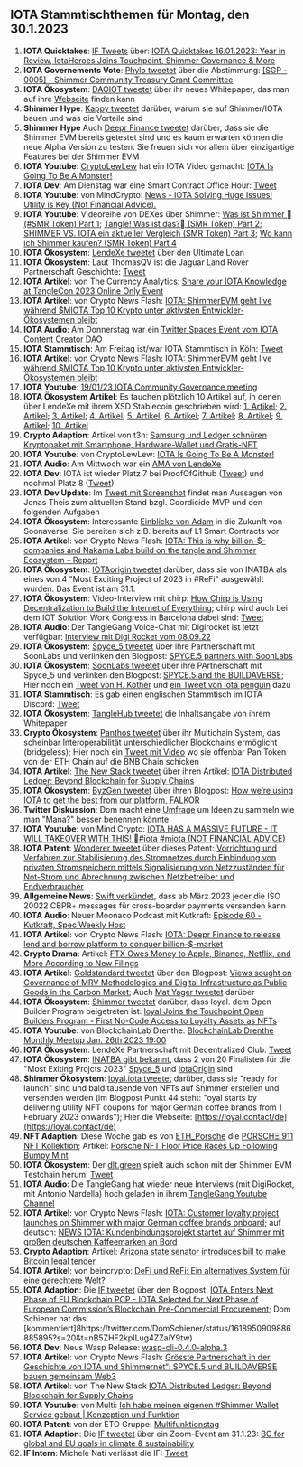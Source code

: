 ## IOTA Stammtischthemen für Montag, den 30.1.2023

1. **IOTA Quicktakes**: [IF Tweets](https://twitter.com/iota/status/1617462247105732610?s=20&t=G7h1xCmTQmnSpFAV35QQ-Q) über: [IOTA Quicktakes 16.01.2023: Year in Review, IotaHeroes Joins Touchpoint, Shimmer Governance & More](https://www.youtube.com/watch?v=Zpz2YRnMvos&list=PLMbc46iGTB_QyqqU-QwbFsrVd9-HN55i_)
2. **IOTA Governements Vote**: [Phylo tweetet](https://twitter.com/PhyloIota/status/1617532660397805568?s=20&t=G7h1xCmTQmnSpFAV35QQ-Q) über die Abstimmung: [[SGP - 0005] - Shimmer Community Treasury Grant Committee](https://govern.iota.org/t/sgp-0005-shimmer-community-treasury-grant-committee/1576)
3. **IOTA Ökosystem**: [DAOIOT tweetet]() über ihr neues Whitepaper, das man auf ihre [Webseite](https://daiot.org/) finden kann
4. **Shimmer Hype**: [Kappy tweetet](https://threadreaderapp.com/thread/1617818246832607235.html) darüber, warum sie auf Shimmer/IOTA bauen und was die Vorteile sind
5. **Shimmer Hype** Auch [Deepr Finance tweetet](https://threadreaderapp.com/thread/1617874890081841153.html) darüber, dass sie die Shimmer EVM bereits getestet sind und es kaum erwarten können die neue Alpha Version zu testen. Sie freuen sich vor allem über einzigartige Features bei der Shimmer EVM
6. **IOTA Youtube**: [CryptoLewLew](https://twitter.com/cryptolewlew) hat ein IOTA Video gemacht: [IOTA Is Going To Be A Monster!](https://www.youtube.com/watch?v=Kt6cYFcm0vU)
7. **IOTA Dev**: Am Dienstag war eine Smart Contract Office Hour: [Tweet](https://twitter.com/shimmernet/status/1617567856585064456?s=20&t=G7h1xCmTQmnSpFAV35QQ-Q)
8. **IOTA Youtube**: von MindCrypto: [News - IOTA Solving Huge Issues! Utility is Key  (Not Financial Advice).](https://www.youtube.com/watch?v=YXEQS5zC0eU)
9. **IOTA Youtube**: Videoreihe von DEXes über Shimmer: [Was ist Shimmer 🏼(#SMR Token) Part 1](https://www.youtube.com/watch?v=JOBWdNP1DN0); [Tangle! Was ist das?🏼 (SMR Token) Part 2](https://www.youtube.com/watch?v=T9MMBd8tWXQ); [SHIMMER VS. IOTA ein aktueller Vergleich (SMR Token) Part 3](https://www.youtube.com/watch?v=2sTm_3DNYJk); [Wo kann ich Shimmer kaufen? (SMR Token)  Part 4](https://www.youtube.com/watch?v=5d8cb7DxbIw)
10. **IOTA Ökosystem**: [LendeXe tweetet](https://twitter.com/LendeXeFinance/status/1617931338782486529?s=20&t=1ilz9hJDwHaLeECbWJIafw) über den Ultimate Loan
11. **IOTA Ökosystem**: Laut ThomasQV ist die Jaguar Land Rover Partnerschaft Geschichte: [Tweet](https://twitter.com/ThomasQvOG/status/1617929355329671169?s=20&t=1ilz9hJDwHaLeECbWJIafw)
12. **IOTA Artikel**: von The Currency Analytics: [Share your IOTA Knowledge at TangleCon 2023 Online Only Event](https://twitter.com/ThomasQvOG/status/1617929355329671169?s=20&t=1ilz9hJDwHaLeECbWJIafw)
13. **IOTA Artikel**: von Crypto News Flash: [IOTA: ShimmerEVM geht live während $MIOTA Top 10 Krypto unter aktivsten Entwickler-Ökosystemen bleibt](https://www.crypto-news-flash.com/de/iota-shimmerevm-startet-miota-bleibt-top-10-krypto-fuer-die-meisten-aktiven-entwickler-oekosysteme/?feed_id=12509&_unique_id=63cffe20682dd)
14. **IOTA Audio**: Am Donnerstag war ein [Twitter Spaces Event vom IOTA Content Creator DAO](https://twitter.com/IOTAcontentDAO/status/1617128778936844288?s=20&t=1ilz9hJDwHaLeECbWJIafw)
15. **IOTA Stammtisch**: Am Freitag ist/war IOTA Stammtisch in Köln: [Tweet](https://twitter.com/IotaPunks_71/status/1617938769637961729?s=20&t=1ilz9hJDwHaLeECbWJIafw)
16. **IOTA Artikel**: von Crypto News Flash: [IOTA: ShimmerEVM geht live während $MIOTA Top 10 Krypto unter aktivsten Entwickler-Ökosystemen bleibt](https://www.crypto-news-flash.com/de/iota-shimmerevm-startet-miota-bleibt-top-10-krypto-fuer-die-meisten-aktiven-entwickler-oekosysteme/)
17. **IOTA Youtube**: [19/01/23 IOTA Community Governance meeting](https://www.youtube.com/watch?v=UY0Gs58DUyQ)
18. **IOTA Ökosystem Artikel**:  Es tauchen plötzlich 10 Artikel auf, in denen über LendeXe mit ihrem XSD Stablecoin geschrieben wird: [1. Artikel](https://news.yahoo.com/lendexe-launches-xsd-stablecoin-174000281.html); [2. Artikel](https://finance.yahoo.com/lendexe-launches-xsd-stablecoin-174000281.html); [3. Artikel](https://money.yahoo.com/news/lendexe-launches-xsd-stablecoin-174000281.html); [4. Artikel](https://www.yahoo.com/entertainment/lendexe-launches-xsd-stablecoin-174000281.html); [5. Artikel](https://www.yahoo.com/now/lendexe-launches-xsd-stablecoin-174000281.html); [6. Artikel](https://www.yahoo.com/entertainment/celebrity/lendexe-launches-xsd-stablecoin-174000281.html); [7. Artikel](https://www.yahoo.com/lifestyle/lendexe-launches-xsd-stablecoin-174000281.html); [8. Artikel](https://ca.finance.yahoo.com/lendexe-launches-xsd-stablecoin-174000281.html); [9. Artikel](https://ca.news.yahoo.com/lendexe-launches-xsd-stablecoin-174000281.html); [10. Artikel](https://www.marketwatch.com/press-release/lendexe-launches-xsd-stablecoin-2023-01-24?mod=search_headline)
19. **Crypto Adaption**: Artikel von t3n: [Samsung und Ledger schnüren Kryptopaket mit Smartphone, Hardware-Wallet und Gratis-NFT](https://t3n.de/news/krypto-paket-samsung-bundle-ledger-hardware-wallet-nano-x-gratis-kostenlos-nft-1528332/)
20. **IOTA Youtube**: von CryptoLewLew: [IOTA Is Going To Be A Monster!](https://www.youtube.com/watch?v=Kt6cYFcm0vU) 
21. **IOTA Audio**: Am Mittwoch war ein [AMA von LendeXe](https://twitter.com/dens_club/status/1617539110738231296?s=20&t=wQWvPuZfRK_3p-c-WAs-zg)
22. **IOTA Dev**: IOTA ist wieder Platz 7 bei ProofOfGithub ([Tweet](https://twitter.com/ProofofGitHub/status/1618156735356698624?s=20&t=lwuLzlH-148wxQw8YImy7g)) und nochmal Platz 8 ([Tweet](https://twitter.com/ProofofGitHub/status/1618881515470872578?s=20&t=UILeGxvMwRBabLude71zsQ))
23. **IOTA Dev Update**: Im [Tweet mit Screenshot](https://twitter.com/Vrom14286662/status/1618175255381676032?s=20&t=lwuLzlH-148wxQw8YImy7g) findet man Aussagen von Jonas Theis zum aktuellen Stand bzgl. Coordicide MVP und den folgenden Aufgaben
24. **IOTA Ökosystem**: Interessante [Einblicke von Adam](https://twitter.com/adam_unchained/status/1618127338117664768?s=20&t=lwuLzlH-148wxQw8YImy7g) in die Zukunft von Soonaverse. Sie bereiten sich z.B. bereits auf L1 Smart Contracts vor
25. **IOTA Artikel**: von Crypto News Flash: [IOTA: This is why billion-$-companies and Nakama Labs build on the tangle and Shimmer Ecosystem – Report](https://www.crypto-news-flash.com/iota-this-is-why-billion-companies-and-nakama-labs-build-on-the-tangle-and-shimmer-ecosystem-report/)
26. **IOTA Ökosystem**: [IOTAorigin tweetet](https://twitter.com/origin_iota/status/1618203504128163841?s=20&t=lwuLzlH-148wxQw8YImy7g) darüber, dass sie von INATBA als eines von 4 "Most Exciting Project of 2023 in #ReFi" ausgewählt wurden. Das Event ist am 31.1.
27. **IOTA Ökosystem**: Video-Interview mit chirp: [How Chirp is Using Decentralization to Build the Internet of Everything](https://midasletter.com/2023/01/how-chirp-is-using-decentralization-to-build-the-internet-of-everything/); chirp wird auch bei dem IOT Solution Work Congress in Barcelona dabei sind: [Tweet](https://twitter.com/ChirpIoT/status/1618567550589177856?s=20&t=zRxjLUFgwoG9MF9PNOpaaw)
28. **IOTA Audio**: Der TangleGang Voice-Chat mit Digirocket ist jetzt verfügbar: [Interview mit Digi Rocket vom 08.09.22](https://www.youtube.com/watch?v=iYe8-j21X_E)
29. **IOTA Ökosystem**: [Spyce_5 tweetet](https://twitter.com/SPYCE_5/status/1618496990727258113?s=20&t=ACC5zyX81HFMhKXNWgVyEw) über ihre Partnerschaft mit SoonLabs und verlinken den Blogpost: [SPYCE.5 partners with SoonLabs](https://medium.com/spyce5/spyce-5-partners-with-soonlabs-f201c7291274) 
30. **IOTA Ökosystem**: [SoonLabs tweetet](https://twitter.com/soon_labs/status/1618496536811548672?s=20&t=ACC5zyX81HFMhKXNWgVyEw) über ihre PArtnerschaft mit Spyce_5 und verlinken den Blogpost: [SPYCE.5 and the BUILDAVERSE](https://soonlabs.medium.com/spyce-5-and-the-buildaverse-ae73cc1dfd); Hier noch ein [Tweet von H. Köther](https://twitter.com/HolgerKoether/status/1618498658076614658?s=20&t=dQhbSV8nmnxpe4BA471AkQ) und [ein Tweet von Iota penguin](https://twitter.com/iota_penguin/status/1618549678777462784?s=20&t=zRxjLUFgwoG9MF9PNOpaaw) dazu
31. **IOTA Stammtisch**: Es gab einen englischen Stammtisch im IOTA Discord: [Tweet](https://twitter.com/Deep_Sea_Iotan/status/1618370181453189124?s=20&t=ACC5zyX81HFMhKXNWgVyEw)
32. **IOTA Ökosystem**: [TangleHub tweetet](https://twitter.com/Tanglehub_eu/status/1618310457877737472?s=20&t=ACC5zyX81HFMhKXNWgVyEw) die Inhaltsangabe von ihrem Whitepaper
33. **Crypto Ökosystem**: [Panthos tweetet](https://twitter.com/PantosIO/status/1618256112251469826?s=20&t=ACC5zyX81HFMhKXNWgVyEw) über ihr Multichain System, das scheinbar Interoperabilität unterschiedlicher Blockchains ermöglicht (bridgeless); Hier noch ein [Tweet mit Video](https://twitter.com/PantosIO/status/1618625399369641984?s=20&t=ACC5zyX81HFMhKXNWgVyEw) wo sie offenbar Pan Token von der ETH Chain auf die BNB Chain schicken
34. **IOTA Artikel**: [The New Stack tweetet](https://twitter.com/thenewstack/status/1618338419058286594?s=20&t=ACC5zyX81HFMhKXNWgVyEw) über ihren Artikel: [IOTA Distributed Ledger: Beyond Blockchain for Supply Chains](https://thenewstack.io/iota-distributed-ledger-beyond-blockchain-for-supply-chains/?utm_content=buffered396&utm_medium=social&utm_source=twitter.com&utm_campaign=buffer)
35. **IOTA Ökosystem**: [ByzGen tweetet](https://twitter.com/gen_byz/status/1618202028559470594?s=20&t=ACC5zyX81HFMhKXNWgVyEw) über ihren Blogpost: [How we’re using IOTA to get the best from our platform, FALKOR](https://www.byzgen.com/insights/how-were-using-iota-to-get-the-best-from-our-platform-falkor?utm_source=Twitter&utm_medium=b7627a05-d2f8-4143-9242-635f80c40c5b&utm_content=)
36. **Twitter Diskussion**: Dom macht eine [Umfrage](https://twitter.com/DomSchiener/status/1618298458036928512?s=20&t=ACC5zyX81HFMhKXNWgVyEw) um Ideen zu sammeln wie man "Mana?" besser benennen könnte
37. **IOTA Youtube**: von Mind Crypto: [IOTA HAS A MASSIVE FUTURE - IT WILL TAKEOVER WITH THIS! 🚀#iota #miota (NOT FINANCIAL ADVICE)](https://www.youtube.com/watch?v=czhGdFJdan8)
38. **IOTA Patent**: [Wonderer tweetet](https://twitter.com/Wondere12985276/status/1618357266125844480?s=20&t=zRxjLUFgwoG9MF9PNOpaaw) über dieses Patent: [Vorrichtung und Verfahren zur Stabilisierung des Stromnetzes durch Einbindung von privaten Stromspeichern mittels Signalisierung von Netzzuständen für Not-Strom und Abrechnung zwischen Netzbetreiber und Endverbraucher](https://worldwide.espacenet.com/patent/search/family/084534115/publication/DE102021001945A1?q=pn%3DDE102021001945A1)
39. **Allgemeine News**: [Swift verkündet](https://www.swift.com/iso20022readiness?utm_campaign=&utm_content=Oktopost-twitter&utm_medium=organic_social&utm_source=twitter), dass ab März 2023 jeder die ISO 20022 CBPR+ messages für cross-boarder payments versenden kann
40. **IOTA Audio**: Neuer Moonaco Podcast mit Kutkraft: [Episode 60 - Kutkraft, Spec Weekly Host](https://open.spotify.com/episode/0FS1Dv5Ebso87D3pXHqoDB)
41. **IOTA Artikel**: von Crypto News Flash: [IOTA: Deepr Finance to release lend and borrow platform to conquer billion-$-market](https://www.crypto-news-flash.com/iota-deepr-finance-to-release-lend-and-borrow-platform-to-conquer-billion-market/)
42. **Crypto Drama**: Artikel: [FTX Owes Money to Apple, Binance, Netflix, and More According to New Filings](https://watcher.guru/news/ftx-owes-money-to-apple-binance-netflix-and-more-according-to-new-filings)
43. **IOTA Artikel**: [Goldstandard tweetet](https://twitter.com/goldstandard/status/1618599561223888896?s=20&t=ACC5zyX81HFMhKXNWgVyEw) über den Blogpost: [Views sought on Governance of MRV Methodologies and Digital Infrastructure as Public Goods in the Carbon Market](https://www.goldstandard.org/blog-item/views-sought-governance-mrv-methodologies-and-digital-infrastructure-public-goods-carbon); Auch [Mat Yager tweetet](https://twitter.com/Mat_Yarger/status/1618614956043431937?s=20&t=ACC5zyX81HFMhKXNWgVyEw) darüber
44. **IOTA Ökosystem**: [Shimmer tweetet](https://twitter.com/shimmernet/status/1618624813819363330?s=20&t=ACC5zyX81HFMhKXNWgVyEw) darüber, dass loyal. dem Open Builder Program beigetreten ist: [loyal Joins the Touchpoint Open Builders Program - First No-Code Access to Loyalty Assets as NFTs](https://blog.shimmer.network/loyal-joins-touchpoint/)
45. **IOTA Youtube**: von BlockchainLab Drenthe: [BlockchainLab Drenthe Monthly Meetup Jan. 26th 2023 19:00](https://www.youtube.com/watch?v=Hn1OyeH-B2Q)
46. **IOTA Ökosystem**: LendeXe Partnerschaft mit Decentralized Club: [Tweet](https://twitter.com/dens_club/status/1618662541009498113?s=20&t=UILeGxvMwRBabLude71zsQ)
47. **IOTA Ökosystem**: [INATBA gibt bekannt](https://twitter.com/INATBA_org/status/1618681680851775488?s=20&t=UILeGxvMwRBabLude71zsQ), dass 2 von 20 Finalisten für die "Most Exiting Projcts 2023" [Spyce_5](https://twitter.com/SPYCE_5) und [IotaOrigin](https://twitter.com/origin_iota) sind
48. **Shimmer Ökosystem**: [loyal.iota tweetet](https://twitter.com/loyal_web3/status/1618629786578059265?s=20&t=UILeGxvMwRBabLude71zsQ) darüber, dass sie "ready for launch" sind und bald tausende von NFTs auf Shimmer erstellen und versenden werden (im Blogpost Punkt 44 steht: "oyal starts by delivering utility NFT coupons for major German coffee brands from 1 February 2023 onwards"); Hier die Webseite: [https://loyal.contact/de](https://loyal.contact/de)
49. **NFT Adaption**: Diese Woche gab es von [ETH_Porsche](https://twitter.com/eth_porsche) die [PORSCHΞ 911 NFT Kollektion](https://opensea.io/collection/porsche-911); Artikel: [Porsche NFT Floor Price Races Up Following Bumpy Mint](https://www.coindesk.com/web3/2023/01/25/porsche-nft-floor-price-races-up-following-bumpy-mint/)
50. **IOTA Ökosystem**: Der [dlt.green](https://twitter.com/dlt_green) spielt auch schon mit der Shimmer EVM Testchain herum: [Tweet](https://twitter.com/dlt_green/status/1618691611483054080?s=20&t=UILeGxvMwRBabLude71zsQ)
51. **IOTA Audio**: Die TangleGang hat wieder neue Interviews (mit DigiRocket, mit Antonio Nardella) hoch geladen in ihrem [TangleGang Youtube Channel](https://www.youtube.com/@tangle_gang/videos)
52. **IOTA Artikel**: von Crypto News Flash: [IOTA: Customer loyalty project launches on Shimmer with major German coffee brands onboard](https://www.crypto-news-flash.com/iota-customer-loyalty-project-launches-on-shimmer-with-major-german-coffee-brands-onboard/); auf deutsch: [NEWS IOTA: Kundenbindungsprojekt startet auf Shimmer mit großen deutschen Kaffeemarken an Bord](https://www.crypto-news-flash.com/de/iota-kundenbindungsprojekt-startet-auf-shimmer-mit-grossen-deutschen-kaffeemarken-an-bord/?feed_id=12564&_unique_id=63d3c0458d2f9)
53. **Crypto Adaption**: Artikel: [Arizona state senator introduces bill to make Bitcoin legal tender](https://www.aa.com.tr/en/americas/arizona-state-senator-introduces-bill-to-make-bitcoin-legal-tender/2798666)
54. **IOTA Artikel**: von beincrypto: [DeFi und ReFi: Ein alternatives System für eine gerechtere Welt?](https://de.beincrypto.com/defi-und-refi-ein-alternatives-system-fuer-eine-gerechtere-welt/)
55. **IOTA Adaption**: Die [IF tweetet](https://twitter.com/iota/status/1618926817150132227?s=20&t=nB5ZHF2kpILug4ZZaiY9tw) über den Blogpost: [IOTA Enters Next Phase of EU Blockchain PCP - IOTA Selected for Next Phase of European Commission’s Blockchain Pre-Commercial Procurement](https://blog.iota.org/iota-eu-blockchain-pcp/); Dom Schiener hat das [kommentiert]8https://twitter.com/DomSchiener/status/1618950909886885895?s=20&t=nB5ZHF2kpILug4ZZaiY9tw)
56. **IOTA Dev**: Neus Wasp Release: [wasp-cli-0.4.0-alpha.3](https://github.com/iotaledger/wasp/releases/tag/v0.4.0-alpha.3)
57. **IOTA Artikel**: von Crypto News Flash: [Grösste Partnerschaft in der Geschichte von IOTA und Shimmernet“: SPYCE.5 und BUILDAVERSE bauen gemeinsam Web3](https://www.crypto-news-flash.com/de/mega-allianz-von-iota-und-shimmernet-spyce-5-und-buildaverse-bauen-das-web3/?feed_id=12566&_unique_id=63d3c68723dd5)
58. **IOTA Artikel**: von The New Stack [IOTA Distributed Ledger: Beyond Blockchain for Supply Chains](https://thenewstack.io/iota-distributed-ledger-beyond-blockchain-for-supply-chains/)
59. **IOTA Youtube**: von Multi: [Ich habe meinen eigenen #Shimmer Wallet Service gebaut | Konzeption und Funktion](https://www.youtube.com/watch?v=y4gPRa55IeE)
60. **IOTA Patent**: von der ETO Gruppe: [Multifunktionstag](https://worldwide.espacenet.com/patent/search?q=pn%3DDE102021118998A1)
61. **IOTA Adaption**: Die [IF tweetet](https://twitter.com/iota/status/1618987205417910272?s=20&t=cgr0544OJwln0XFA4PZHGw) über ein Zoom-Event am 31.1.23: [BC for global and EU goals in climate & sustainability](https://us02web.zoom.us/j/85374894698#success)
62. **IF Intern**: Michele Nati verlässt die IF: [Tweet](https://twitter.com/michelenati/status/1619039726530445472?s=20&t=cgr0544OJwln0XFA4PZHGw)


